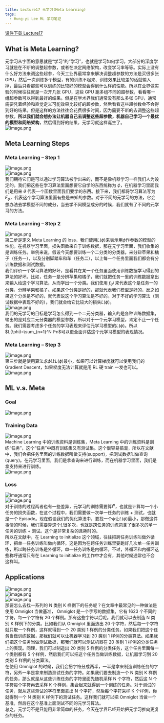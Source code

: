```yaml
---
title: Lecture17 元学习(Meta Learning)
tags:
  - Hung-yi Lee ML 学习笔记
---
```


[课件下载 Lecture17](https://speech.ee.ntu.edu.tw/~hylee/ml/ml2021-course-data/meta_v3.pdf)

## What is Meta Learning?

元学习从字面的意思就是“学习”的“学习”，也就是学习如何学习。大部分的深度学习就是在不断的调整超参数，或者在决定网络架构，改变学习率等等。实际上没有什么好方法来调这些超参，今天工业界最常拿来解决调整超参数的方法是买很多张 GPU，然后一次训练多个模型，有的训练不起来、训练效果比较差的话就输入掉，最后只看那些可以训练的比较好的模型会得到什么样的性能。所以在业界做实验的时候往往就是一次开几张 GPU，这些 GPU 跑多组不同的超参数，看看哪一组超参数可以得到最好的结果。但是在学术界我们通常没有那么多张 GPU，通常需要凭着经验和直觉定义可能效果比较好的超参数，然后看看这些超参数会不会得到好的结果。但是这样的方法往往会花费很多时间，因为需要不断的去调整这些超参数。**所以我们就会想办法让机器自己去调整这些超参数，机器自己学习一个最优的模型和网络架构**，然后得到好的结果，元学习就这样诞生了。<br />![image.png](https://yeyi0003.oss-cn-hangzhou.aliyuncs.com/1722159550841-46fed579-a4c7-44c6-bda6-24049dea54c2.png)

## Meta Learning Steps

### Meta Learning – Step 1

![image.png](https://yeyi0003.oss-cn-hangzhou.aliyuncs.com/1722161274645-afc07052-b6a3-4e20-a1e2-6dafaf443ef4.png)<br />![image.png](https://yeyi0003.oss-cn-hangzhou.aliyuncs.com/1722161360386-64f7a38c-3f60-4678-8e55-99d027b7a9f2.png)<br />我们期待它们是可以通过学习算法被学出来的，而不是像机器学习一样我们人为设定的。我们把这些在学习算法里面想要它自学的东西统称为 $\phi$，在机器学习里面我们是用来 $\theta$ 代表一个函数里面我们要学的东西。接下来，我们都将学习算法写为 $F_\phi$，代表这个学习算法里面有些是未知的参数。对于不同的元学习的方法，它会想办法去学模型不同的成分，当去学不同模型成分的时候，我们就有了不同的元学习的方法。

### Meta Learning – Step 2

![image.png](https://yeyi0003.oss-cn-hangzhou.aliyuncs.com/1722164693365-aa62c3c8-d202-405d-b70c-044769e0c100.png)<br />第二步是定义 Meta Learning 的 loss，我们使用$L(\phi)$来表示用$\phi$作参数的模型的性能。在机器学习里面，损失函数来自于训练数据，那在元学习里面，我们收集的是训练任务。举例来说，假设今天想要训练一个二分类的分类器，来分辩苹果和橘子（任务一），以及分别脚踏车和车（任务二），以上每一个任务里面我们都会有分训练数据和测试数据。<br />我们评价一个学习算法的好坏，是看其在某一个任务里面使用训练数据学习得到的算法的好坏。比如，任务一是分辨苹果和橘子，我们就把任务一里的训练数据拿出来输入给这个学习算法，从而学出一个分类。我们使用 $f_{\theta^1}$ 来代表这个是任务一的分类，分辨苹果和橘子。如果这个分类是好的，那就代表我们模型是好的，反之如果这个分类是不好的，就代表说这个学习算法是不好的。对于不好的学习算法（测试数据中表现不好的），我们就会给它比较大的损失$L(\phi)$。<br />![image.png](https://yeyi0003.oss-cn-hangzhou.aliyuncs.com/1722217364642-99d97ba5-a107-4d6f-b14b-b15ae382dfea.png)<br />我们的元学习的目标是学习怎么得到一个二元分类器，输入的是各种训练数据集，输出的是对应二元分类器的模型参数，所以对于一个元学习模型，肯定不止一个任务。我们需要考虑多个任务的学习表现来评估元学习模型的$L(\phi)$。所以$L(\phi)=\sum_{n=1}^N l^n$可以更全面评估这个元学习模型的表现情况。

### Meta Learning – Step 3

![image.png](https://yeyi0003.oss-cn-hangzhou.aliyuncs.com/1722217798936-955ac5be-38c8-4c3b-9cdc-6062e0d4c5f2.png)<br />第三步就是使用算法求$\phi$让$L(\phi)$最小，如果可以计算梯度就可以使用我们的 Gradient Descent，如果梯度无法计算就是用 RL 硬 train 一发也可以。<br />![image.png](https://yeyi0003.oss-cn-hangzhou.aliyuncs.com/1722217986511-131c3067-8a8b-42fc-b699-ca43635b5cf4.png)

## ML v.s. Meta

### Goal

![image.png](https://yeyi0003.oss-cn-hangzhou.aliyuncs.com/1722218272206-ac3ad812-a4fe-4816-b0f8-a328768c9891.png)

### Training Data

![image.png](https://yeyi0003.oss-cn-hangzhou.aliyuncs.com/1722218376570-6c9a73e6-6c88-4499-b259-8dfd61a81b42.png)<br />Machine Learning 中的训练资料是训练集，Meta Learning 中的训练资料是训练“任务”，这个“任务”中既有训练集又有测试集。这个很容易搞混，所以在文献中，我们会把任务里面的训练数据叫做支持(support)，把测试数据叫做查询(query)。在元学习里面，我们是拿查询来进行训练，而在机器学习里面，我们是拿支持来进行训练。<br />![image.png](https://yeyi0003.oss-cn-hangzhou.aliyuncs.com/1722257598850-1ad5768b-db04-48a3-b6fa-e5ae8fed07d3.png)

### Loss

![image.png](https://yeyi0003.oss-cn-hangzhou.aliyuncs.com/1722218923076-51413d12-bef1-49a2-9edb-1e11cf28ee46.png)<br />![image.png](https://yeyi0003.oss-cn-hangzhou.aliyuncs.com/1722257655070-4385bdc9-43cb-4c5a-9179-b92df8f0b609.png)<br />对于训练的过程两者也有一些差异，元学习的训练需要算$l^n$，也就是计算每一个小任务的损失函数，在这个过程中，我们需要做一次单一任务的训练 + 测试，也就是一个 Episode。现在假设我们的优化算法中，要找一个$\phi$让$L(\phi)$最小，那做这件事情的时候，我们需要算这个$L$很多次，也就是跨任务的训练包含了很多次的单一任务的训练 + 测试。这个是非常复杂的且耗时的。<br />所以在文献中，在 Learning to initialize 这个领域，往往把跨任务训练叫做外循环，把单一任务训练叫做内循环。这是因为在跨任务训练里要跑好几次单一任务训练，所以跨任务训练是外循环，单一任务训练是内循环。不过，外循环和内循环这些称呼通常只有在 Learning to initialize 的工作中才会有，其他时候通常也不会这样叫。

## Applications

![image.png](https://yeyi0003.oss-cn-hangzhou.aliyuncs.com/1722259161197-e62febed-b7c9-4d7c-ac7b-190806aa66d2.png)<br />![image.png](https://yeyi0003.oss-cn-hangzhou.aliyuncs.com/1722259213324-9256d3ef-805c-48df-9b72-0088512977c3.png)<br />![image.png](https://yeyi0003.oss-cn-hangzhou.aliyuncs.com/1722259223283-f9055ded-b7bc-41bc-a38a-a606aa00ef08.png)<br />那要怎么去找一系列的 N 类别 K 样例下的任务呢？在文章中最常见的一种做法是使用 Omniglot 当做基准， Omniglot 是一个手写的数据集，它有 1623 个不同的字符，每一个字符有 20 个样例。那有这些字符以后呢，我们就可以去制造 N 类别 K 样例下的分类。比如我们从 Omniglot 里面选出 20 个字符，然后每一个字符就只取一个样例，这样就得到一个 20 类别 1 样例的分类任务。如果我们把这个任务当做训练数据，那我们就可以让机器学习到 20 类别 1 样例的分类算法。如果我们把这个任务当做测试数据，那我们就可以测试机器在 20 类别 1 样例的分类任务上的表现。同理，我们可以制造出 20 类别 5 样例的分类任务，这个任务里面每一个类别都有 5 个样例，然后我们可以把这个任务当做训练数据，让机器学习到 20 类别 5 样例的分类算法。<br />在使用 Omniglot 的时候，我们会把字符分成两半，一半是拿来制造训练任务的字符，另外一半是拿来制造测试任务的字符。如果我们要去制造一个 N 类别 K 样例的任务，那么就是从这些训练任务的字符里面先随机采样 N 个字符，然后这 N 个字符每个字符再去采样 K 个样例，集合起来就得到一个训练的任务。对于测试的任务，就从这些测试的字符里面拿出 N 个字符，然后每个字符采样 K 个样例，你就得到一个 N 类别 K 样例下的测试任务。这样我们就可以把 Omniglot 当做一个基准，然后在这个基准上面测试不同的元学习算法。<br />总之，元学习不是只能用非常简单的任务，今天在学界已经开始把元学习推向更复杂的任务。
